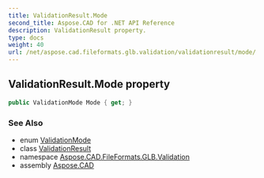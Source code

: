 ```yaml
---
title: ValidationResult.Mode
second_title: Aspose.CAD for .NET API Reference
description: ValidationResult property. 
type: docs
weight: 40
url: /net/aspose.cad.fileformats.glb.validation/validationresult/mode/
---
```

## ValidationResult.Mode property

```csharp
public ValidationMode Mode { get; }
```

### See Also

* enum [ValidationMode](../../validationmode/)
* class [ValidationResult](../)
* namespace [Aspose.CAD.FileFormats.GLB.Validation](../../validationresult/)
* assembly [Aspose.CAD](../../../)


